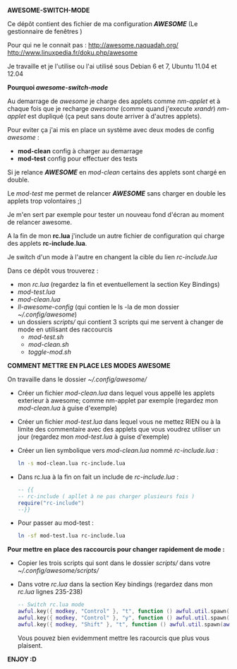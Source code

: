 **AWESOME-SWITCH-MODE**

Ce dépôt contient des fichier de ma configuration **_AWESOME_** (Le gestionnaire de fenêtres )

Pour qui ne le connait pas :
http://awesome.naquadah.org/
http://www.linuxpedia.fr/doku.php/awesome

Je travaille et je l'utilise ou l'ai utilisé sous Debian 6 et 7, Ubuntu 11.04 et 12.04

**Pourquoi _awesome-switch-mode_**

Au demarrage de *awesome* je charge des applets comme *nm-applet* et à chaque fois que je recharge *awesome* (comme quand j'execute *xrandr*) *nm-applet* est dupliqué (ça peut sans doute arriver à d'autres applets).

Pour eviter ça j'ai mis en place un système avec deux modes de config *awesome* :
* **mod-clean** config à charger au demarrage
* **mod-test** config pour effectuer des tests

Si je relance **_AWESOME_** en *mod-clean* certains des applets sont chargé en double.

Le *mod-test* me permet de relancer **_AWESOME_** sans charger en double les applets trop volontaires ;)

Je m'en sert par exemple pour tester un nouveau fond d'écran au moment de relancer awesome.

A la fin de mon **rc.lua** j'include un autre fichier de configuration qui charge des applets **rc-include.lua**.

Je switch d'un mode à l'autre en changent la cible du lien *rc-include.lua*

Dans ce dépôt vous trouverez :
* mon *rc.lua* (regardez la fin et eventuellement la section Key Bindings)
* *mod-test.lua*
* *mod-clean.lua*
* *ll-awesome-config* (qui contien le ls -la de mon dossier *~/.config/awesome*)
* un dossiers *scripts/* qui contient 3 scripts qui me servent à changer de mode en utilisant des raccourcis
    * *mod-test.sh*
    * *mod-clean.sh*
    * *toggle-mod.sh*


**COMMENT METTRE EN PLACE LES MODES AWESOME**

On travaille dans le dossier *~/.config/awesome/*

* Créer un fichier *mod-clean.lua* dans lequel vous appellé les applets exterieur à awesome; comme nm-applet par exemple (regardez mon *mod-clean.lua* à guise d'exemple)

* Créer un fichier *mod-test.lua* dans lequel vous ne mettez RIEN ou à la limite des commentaire avec des applets que vous voudrez utiliser un jour (regardez mon *mod-test.lua* à guise d'exemple)

* Créer un lien symbolique vers *mod-clean.lua* nommé *rc-include.lua* :
    ```bash
    ln -s mod-clean.lua rc-include.lua
    ```

* Dans rc.lua à la fin on fait un include de *rc-include.lua* :
    ```lua
    -- {{
    -- rc-include ( apllet à ne pas charger plusieurs fois )
    require("rc-include")
    --}}
    ```

* Pour passer au mod-test :
    ```bash
    ln -sf mod-test.lua rc-include.lua
    ```
     
**Pour mettre en place des raccourcis pour changer rapidement de mode :**

* Copier les trois scripts qui sont dans le dossier *scripts/* dans votre *~/.config/awesome/scripts/*

* Dans votre *rc.lua* dans la section Key bindings (regardez dans mon *rc.lua* lignes 235-238)
    ```lua
    -- Switch rc.lua mode
    awful.key({ modkey, "Control" }, "t", function () awful.util.spawn(awful.util.getdir("config") .. "/scripts/mod-test.sh") end),
    awful.key({ modkey, "Control" }, "y", function () awful.util.spawn(awful.util.getdir("config") .. "/scripts/mod-clean.sh") end),
    awful.key({ modkey, "Shift" }, "t", function () awful.util.spawn(awful.util.getdir("config") .. "/scripts/toggle-mod.sh") end),
    ```
    Vous pouvez bien evidemment mettre les racourcis que plus vous plaisent.


**ENJOY :D**


